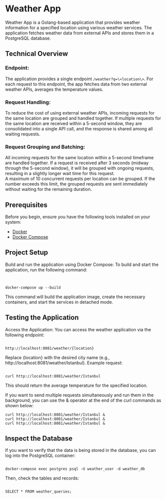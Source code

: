 # Weather App

Weather App is a Golang-based application that provides weather information for a specified location using various weather services. The application fetches weather data from external APIs and stores them in a PostgreSQL database.

## Technical Overview

### Endpoint: 
The application provides a single endpoint `/weather?q=\<location\>`.  For each request to this endpoint, the app fetches data from two external weather APIs, averages the temperature values.

### Request Handling:
To reduce the cost of using external weather APIs, incoming requests for the same location are grouped and handled together.  If multiple requests for the same location are received within a 5-second window, they are consolidated into a single API call, and the response is shared among all waiting requests.

### Request Grouping and Batching:
All incoming requests for the same location within a 5-second timeframe are handled together.
If a request is received after 3 seconds (midway through the 5-second window), it will be grouped with ongoing requests, resulting in a slightly longer wait time for this request.    
A maximum of 10 concurrent requests per location can be grouped. If the number exceeds this limit, the grouped requests are sent immediately without waiting for the remaining duration.


## Prerequisites

Before you begin, ensure you have the following tools installed on your system:

- [Docker](https://www.docker.com/products/docker-desktop)
- [Docker Compose](https://docs.docker.com/compose/install/)

## Project Setup
Build and run the application using Docker Compose:
To build and start the application, run the following command:

```


docker-compose up --build

```

This command will build the application image, create the necessary containers, and start the services in detached mode.

## Testing the Application

Access the Application:
You can access the weather application via the following endpoint:

```

http://localhost:8081/weather/{location}

```

Replace {location} with the desired city name (e.g., http://localhost:8081/weather/Istanbul).
Example request:

```

curl http://localhost:8081/weather/Istanbul

```

This should return the average temperature for the specified location.

If you want to send multiple requests simultaneously and run them in the background, you can use the & operator at the end of the curl commands as shown below:

```
curl http://localhost:8081/weather/Istanbul &
curl http://localhost:8081/weather/Istanbul &
curl http://localhost:8081/weather/Istanbul &

```


## Inspect the Database
If you want to verify that the data is being stored in the database, you can log into the PostgreSQL container:

```

docker-compose exec postgres psql -U weather_user -d weather_db

```

Then, check the tables and records:

```

SELECT * FROM weather_queries;

```
